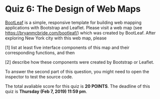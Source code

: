 # Quiz 6: The Design of Web Maps


[BootLeaf](https://github.com/bmcbride/bootleaf) is a simple, responsive template for building web mapping applications with Bootstrap and Leaflet. Please visit a web map (see https://bryanmcbride.com/bootleaf/) which was created by BootLeaf. After exploring New York city with this web map, please

[1] list at least five interface components of this map and their corresponding functions, and then

[2] describe how these components were created by Bootstrap or Leaflet.

To answer the second part of this question, you might need to open the inspector to test the source code.

The total avaliable score for this quiz is **20 POINTS**.  The deadline of this quiz is **Thursday (Feb 7, 2019) 11:59 pm**.
